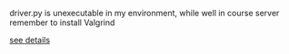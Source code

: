 driver.py is unexecutable in my environment, while well in course server   
remember to install Valgrind   


[see details](https://ics.dfshan.net/XJTU-ICS-Lab3-Cache-Lab)
